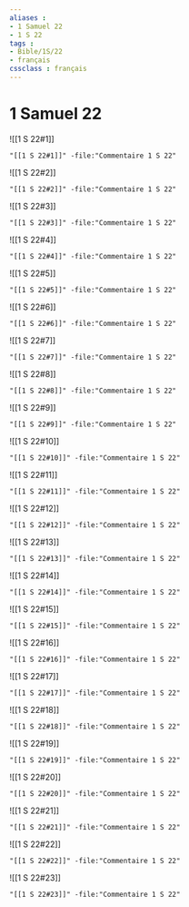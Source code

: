 ```yaml
---
aliases : 
- 1 Samuel 22
- 1 S 22
tags : 
- Bible/1S/22
- français
cssclass : français
---
```


# 1 Samuel 22

![[1 S 22#1]]

```query
"[[1 S 22#1]]" -file:"Commentaire 1 S 22"
```

![[1 S 22#2]]

```query
"[[1 S 22#2]]" -file:"Commentaire 1 S 22"
```

![[1 S 22#3]]

```query
"[[1 S 22#3]]" -file:"Commentaire 1 S 22"
```

![[1 S 22#4]]

```query
"[[1 S 22#4]]" -file:"Commentaire 1 S 22"
```

![[1 S 22#5]]

```query
"[[1 S 22#5]]" -file:"Commentaire 1 S 22"
```

![[1 S 22#6]]

```query
"[[1 S 22#6]]" -file:"Commentaire 1 S 22"
```

![[1 S 22#7]]

```query
"[[1 S 22#7]]" -file:"Commentaire 1 S 22"
```

![[1 S 22#8]]

```query
"[[1 S 22#8]]" -file:"Commentaire 1 S 22"
```

![[1 S 22#9]]

```query
"[[1 S 22#9]]" -file:"Commentaire 1 S 22"
```

![[1 S 22#10]]

```query
"[[1 S 22#10]]" -file:"Commentaire 1 S 22"
```

![[1 S 22#11]]

```query
"[[1 S 22#11]]" -file:"Commentaire 1 S 22"
```

![[1 S 22#12]]

```query
"[[1 S 22#12]]" -file:"Commentaire 1 S 22"
```

![[1 S 22#13]]

```query
"[[1 S 22#13]]" -file:"Commentaire 1 S 22"
```

![[1 S 22#14]]

```query
"[[1 S 22#14]]" -file:"Commentaire 1 S 22"
```

![[1 S 22#15]]

```query
"[[1 S 22#15]]" -file:"Commentaire 1 S 22"
```

![[1 S 22#16]]

```query
"[[1 S 22#16]]" -file:"Commentaire 1 S 22"
```

![[1 S 22#17]]

```query
"[[1 S 22#17]]" -file:"Commentaire 1 S 22"
```

![[1 S 22#18]]

```query
"[[1 S 22#18]]" -file:"Commentaire 1 S 22"
```

![[1 S 22#19]]

```query
"[[1 S 22#19]]" -file:"Commentaire 1 S 22"
```

![[1 S 22#20]]

```query
"[[1 S 22#20]]" -file:"Commentaire 1 S 22"
```

![[1 S 22#21]]

```query
"[[1 S 22#21]]" -file:"Commentaire 1 S 22"
```

![[1 S 22#22]]

```query
"[[1 S 22#22]]" -file:"Commentaire 1 S 22"
```

![[1 S 22#23]]

```query
"[[1 S 22#23]]" -file:"Commentaire 1 S 22"
```

